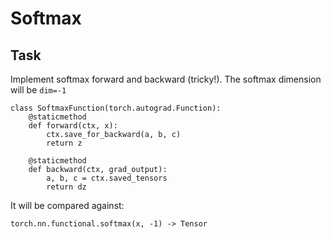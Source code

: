 # Softmax

## Task

Implement softmax forward and backward (tricky!). The softmax dimension will be `dim=-1`

```
class SoftmaxFunction(torch.autograd.Function):
    @staticmethod
    def forward(ctx, x):
        ctx.save_for_backward(a, b, c)
        return z
    
    @staticmethod
    def backward(ctx, grad_output):
        a, b, c = ctx.saved_tensors
        return dz
```

It will be compared against:
```
torch.nn.functional.softmax(x, -1) -> Tensor
```
